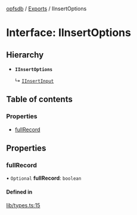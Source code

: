 [opfsdb](../README.md) / [Exports](../modules.md) / IInsertOptions

# Interface: IInsertOptions

## Hierarchy

- **`IInsertOptions`**

  ↳ [`IInsertInput`](IInsertInput.md)

## Table of contents

### Properties

- [fullRecord](IInsertOptions.md#fullrecord)

## Properties

### fullRecord

• `Optional` **fullRecord**: `boolean`

#### Defined in

[lib/types.ts:15](https://github.com/sliterok/opfsdb/blob/bc134c9/lib/types.ts#L15)
